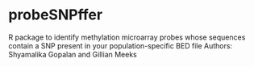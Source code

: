 # probeSNPffer
R package to identify methylation microarray probes whose sequences contain a SNP present in your population-specific BED file
Authors: Shyamalika Gopalan and Gillian Meeks

